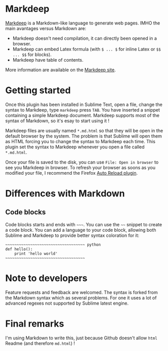 # Markdeep

[Markdeep](https://casual-effects.com/markdeep) is a Markdown-like language to generate web pages.
IMHO the main avantages versus Markdown are:

- Markdeep doesn't need compilation, it can directly been opened in a browser. 
- Markdeep can embed Latex formula (with `$ ... $` for inline Latex or `$$ ... $$` for blocks).
- Markdeep have table of contents.

More information are available on the [Markdeep site](https://casual-effects.com/markdeep).

# Getting started

Once this plugin has been installed in Sublime Text,
open a file, change the syntax to Markdeep, type `markdeep` press `TAB`.
You have inserted a snippet containing a simple Markdeep document.
Markdeep supports most of the syntax of Markdown, so it's esay to start using it !

Markdeep files are usually named `*.md.html` so that they will be open in the default browser by the system.
The problem is that Sublime will open them as HTML forcing you to change the syntax to Markdeep each time.
This plugin set the syntax to Markdeep whenever you open a file called `*.md.html`.

Once your file is saved to the disk, you can use `File: Open in browser` to see you Markdeep in browser.
To refresh your browser as soons as you modified your file, I recommend the Firefox [Auto Reload plugin](https://addons.mozilla.org/en-US/firefox/addon/auto-reload/).

# Differences with Markdown

## Code blocks
Code blocks starts and ends with `~~~`. You can use the `~~` snippet to create a code block.
You can add a language to your code block, allowing both Sublime and Markdeep to provide better syntax coloration for it:

    ~~~~~~~~~~~~~~~~~~~~~~~~~~~~~~~~~~~ python
    def hello():
        print 'hello world'
    ~~~~~~~~~~~~~~~~~~~~~~~~~~~~~~~~~~~

# Note to developers

Feature requests and feedback are welcomed.
The syntax is forked from the Markdown syntax which as several problems.
For one it uses a lot of advanced regexes not supported by Sublime latest engine.

# Final remarks

I'm using Markdown to write this, just because Github doesn't allow `html` Readme (and therefore `md.html`) !
